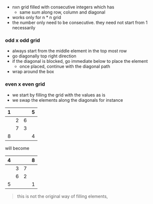 - nxn grid filled with consecutive integers which has
	- same sum along row, column and diagonal
- works only for n * n grid
- the number only need to be consecutive. they need not start from 1 necessarily

### odd x odd grid
- always start from the middle element in the top most row
- go diagonally top right direction
- if the diagonal is blocked, go immediate below to place the element
	- once placed, continue with the diagonal path
- wrap around the box

### even x even grid
- we start by filling the grid with the values as is
- we swap the elements along the diagonals
for instance

| 1   |     |     | 5   |
| --- | --- | --- | --- |
|     | 2   | 6   |     |
|     | 7   | 3   |     |
| 8   |     |     | 4   |
 will become
 
| 4   |     |     | 8   |
| --- | --- | --- | --- |
|     | 3   | 7   |     |
|     | 6   | 2   |     |
| 5   |     |     | 1   |
> this is not the original way of filling elements, 
